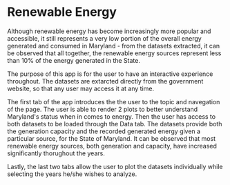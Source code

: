 # Renewable Energy

Although renewable energy has become increasingly more popular and accessible, it still represents a very low portion of the overall energy generated and consumed in Maryland - from the datasets extracted, it can be observed that all together, the renewable energy sources represent less than 10% of the energy generated in the State.


The purpose of this app is for the user to have an interactive experience throughout. The datasets are extarcted directly from the government website, so that any user may access it at any time. 

The first tab of the app introduces the the user to the topic and navegation of the page. The user is able to render 2 plots to better understand Maryland's status when in comes to energy. Then the user has access to both datasets to be loaded through the Data tab. The datasets provide both the generation capacity and the recorded generated energy given a particular source, for the State of Maryland. It can be observed that most renewable energy sources, both generation and capacity, have increased significantly thorughout the years.

Lastly, the last two tabs allow the user to plot the datasets individually while selecting the years he/she wishes to analyze.



